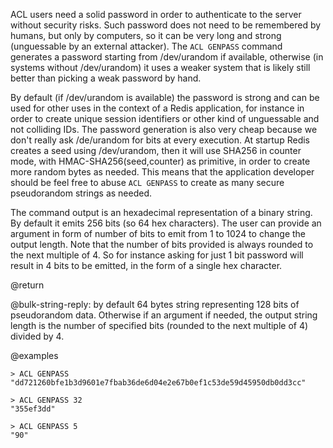 ACL users need a solid password in order to authenticate to the server without
security risks. Such password does not need to be remembered by humans, but
only by computers, so it can be very long and strong (unguessable by an
external attacker). The `ACL GENPASS` command generates a password starting
from /dev/urandom if available, otherwise (in systems without /dev/urandom) it
uses a weaker system that is likely still better than picking a weak password
by hand.

By default (if /dev/urandom is available) the password is strong and
can be used for other uses in the context of a Redis application, for
instance in order to create unique session identifiers or other kind of
unguessable and not colliding IDs. The password generation is also very cheap
because we don't really ask /de/urandom for bits at every execution. At
startup Redis creates a seed using /dev/urandom, then it will use SHA256
in counter mode, with HMAC-SHA256(seed,counter) as primitive, in order to
create more random bytes as needed. This means that the application developer
should be feel free to abuse `ACL GENPASS` to create as many secure
pseudorandom strings as needed.

The command output is an hexadecimal representation of a binary string.
By default it emits 256 bits (so 64 hex characters). The user can provide
an argument in form of number of bits to emit from 1 to 1024 to change
the output length. Note that the number of bits provided is always
rounded to the next multiple of 4. So for instance asking for just 1
bit password will result in 4 bits to be emitted, in the form of a single
hex character.

@return

@bulk-string-reply: by default 64 bytes string representing 128 bits of pseudorandom data. Otherwise if an argument if needed, the output string length is the number of specified bits (rounded to the next multiple of 4) divided by 4.

@examples

```
> ACL GENPASS
"dd721260bfe1b3d9601e7fbab36de6d04e2e67b0ef1c53de59d45950db0dd3cc"

> ACL GENPASS 32
"355ef3dd"

> ACL GENPASS 5
"90"
```
